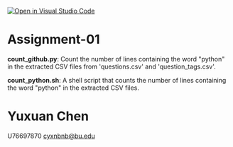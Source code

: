 [![Open in Visual Studio Code](https://classroom.github.com/assets/open-in-vscode-2e0aaae1b6195c2367325f4f02e2d04e9abb55f0b24a779b69b11b9e10269abc.svg)](https://classroom.github.com/online_ide?assignment_repo_id=18109536&assignment_repo_type=AssignmentRepo)
# Assignment-01
**count_github.py**: Count the number of lines containing the word "python" in the extracted CSV files from 'questions.csv' and 'question_tags.csv'.

**count_python.sh**: A shell script that counts the number of lines containing the word "python" in the extracted CSV files.

# Yuxuan Chen 
U76697870
cyxnbnb@bu.edu

